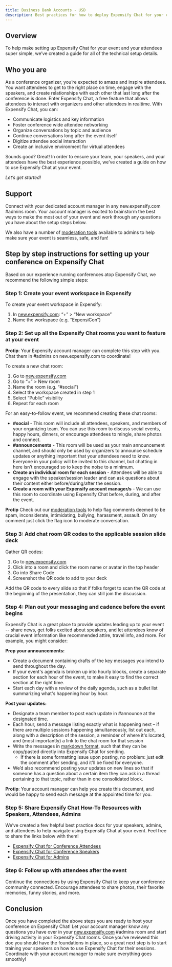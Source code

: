 ```yaml
---
title: Business Bank Accounts - USD
description: Best practices for how to deploy Expensify Chat for your conference
---
```

## Overview
To help make setting up Expensify Chat for your event and your attendees super simple, we’ve created a guide for all of the technical setup details.

## Who you are
As a conference organizer, you’re expected to amaze and inspire attendees. You want attendees to get to the right place on time, engage with the speakers, and create relationships with each other that last long after the conference is done. Enter Expensify Chat, a free feature that allows attendees to interact with organizers and other attendees in realtime. With Expensify Chat, you can:

- Communicate logistics and key information
- Foster conference wide attendee networking
- Organize conversations by topic and audience
- Continue conversations long after the event itself
- Digitize attendee social interaction
- Create an inclusive environment for virtual attendees

Sounds good? Great! In order to ensure your team, your speakers, and your attendees have the best experience possible, we’ve created a guide on how to use Expensify Chat at your event.

*Let’s get started!*


## Support
Connect with your dedicated account manager in any new.expensify.com #admins room. Your account manager is excited to brainstorm the best ways to make the most out of your event and work through any questions you have about the setup steps below.

We also have a number of [moderation tools](https://help.expensify.com/articles/other/Everything-About-Chat#flagging-content-as-offensive) available to admins to help make sure your event is seamless, safe, and fun!

## Step by step instructions for setting up your conference on Expensify Chat
Based on our experience running conferences atop Expensify Chat, we recommend the following simple steps:

### Step 1: Create your event workspace in Expensify
To create your event workspace in Expensify:
1. In [new.expensify.com](https://new.expensify.com): “+” > “New workspace”
1. Name the workspace (e.g. “ExpensiCon”)

### Step 2: Set up all the Expensify Chat rooms you want to feature at your event
**Protip**: Your Expensify account manager can complete this step with you. Chat them in #admins on new.expensify.com to coordinate!

To create a new chat room:
1. Go to [new.expensify.com](https://new.expensify.com)
1. Go to “+” > New room
1. Name the room (e.g. “#social”)
1. Select the workspace created in step 1
1. Select “Public” visibility
1. Repeat for each room

For an easy-to-follow event, we recommend creating these chat rooms:

- **#social** - This room will include all attendees, speakers, and members of your organizing team. You can use this room to discuss social events, happy hours, dinners, or encourage attendees to mingle, share photos and connect.
- **#announcements** - This room will be used as your main announcement channel, and should only be used by organizers to announce schedule updates or anything important that your attendees need to know. Everyone in your policy will be invited to this channel, but chatting in here isn’t encouraged so to keep the noise to a minimum.
- **Create an individual room for each session** - Attendees will be able to engage with the speaker/session leader and can ask questions about their content either before/during/after the session.
- **Create a room with your Expensify account manager/s** - We can use this room to coordinate using Expensify Chat before, during, and after the event.

**Protip** Check out our [moderation tools](https://help.expensify.com/articles/other/Everything-About-Chat#flagging-content-as-offensive) to help flag comments deemed to be spam, inconsiderate, intimidating, bullying, harassment, assault. On any comment just click the flag icon to moderate conversation.

### Step 3: Add chat room QR codes to the applicable session slide deck
Gather QR codes:
1. Go to [new.expensify.com](https://new.expensify.com)
1. Click into a room and click the room name or avatar in the top header
1. Go into Share Code
1. Screenshot the QR code to add to your deck

Add the QR code to every slide so that if folks forget to scan the QR code at the beginning of the presentation, they can still join the discussion.

### Step 4: Plan out your messaging and cadence before the event begins
Expensify Chat is a great place to provide updates leading up to your event -- share news, get folks excited about speakers, and let attendees know of crucial event information like recommended attire, travel info, and more. For example, you might consider:

**Prep your announcements:**
- Create a document containing drafts of the key messages you intend to send throughout the day.
- If your event's agenda is broken up into hourly blocks, create a separate section for each hour of the event, to make it easy to find the correct section at the right time.
- Start each day with a review of the daily agenda, such as a bullet list summarizing what's happening hour by hour.

**Post your updates:**
- Designate a team member to post each update in #announce at the designated time.
- Each hour, send a message listing exactly what is happening next – if there are multiple sessions happening simultaneously, list out each, along with a description of the session, a reminder of where it's located, and (most importantly) a link to the chat room for that session
- Write the messages in [markdown format](https://help.expensify.com/articles/other/Everything-About-Chat#how-to-format-text), such that they can be copy/pasted directly into Expensify Chat for sending.
  - If there is some formatting issue upon posting, no problem: just edit the comment after sending, and it'll be fixed for everyone.
- We’d also recommend posting your updates on new lines so that if someone has a question about a certain item they can ask in a thread pertaining to that topic, rather than in one consolidated block.

**Protip**: Your account manager can help you create this document, and would be happy to send each message at the appointed time for you.

### Step 5: Share Expensify Chat How-To Resources with Speakers, Attendees, Admins
We’ve created a few helpful best practice docs for your speakers, admins, and attendees to help navigate using Expensify Chat at your event. Feel free to share the links below with them!

- [Expensify Chat for Conference Attendees](https://help.expensify.com/articles/other/Expensify-Chat-For-Conference-Attendees)
- [Expensify Chat for Conference Speakers](https://help.expensify.com/articles/other/Expensify-Chat-For-Conference-Speakers)
- [Expensify Chat for Admins](https://help.expensify.com/articles/other/Expensify-Chat-For-Admins)

### Step 6: Follow up with attendees after the event
Continue the connections by using Expensify Chat to keep your conference community connected. Encourage attendees to share photos, their favorite memories, funny stories, and more.

## Conclusion
Once you have completed the above steps you are ready to host your conference on Expensify Chat! Let your account manager know any questions you have over in your [new.expensify.com](https://new.expensify.com) #admins room and start driving activity in your Expensify Chat rooms. Once you’ve reviewed this doc you should have the foundations in place, so a great next step is to start training your speakers on how to use Expensify Chat for their sessions. Coordinate with your account manager to make sure everything goes smoothly!